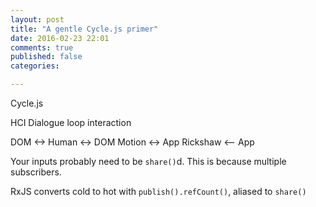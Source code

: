 ```yaml
---
layout: post
title: "A gentle Cycle.js primer"
date: 2016-02-23 22:01
comments: true
published: false
categories:

---
```


Cycle.js

HCI
Dialogue loop interaction

DOM <-> Human <-> DOM
Motion <-> App
Rickshaw <-- App

Your inputs probably need to be `share()`d. This is because multiple
subscribers.

RxJS converts cold to hot with `publish().refCount()`, aliased to
`share()`
